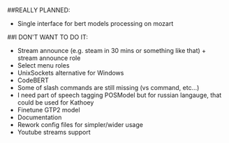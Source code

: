 ##REALLY PLANNED:

 - Single interface for bert models processing on mozart

##I DON'T WANT TO DO IT:

 - Stream announce (e.g. steam in 30 mins or something like that) + stream announce role
 - Select menu roles
 - UnixSockets alternative for Windows
 - CodeBERT
 - Some of slash commands are still missing (vs command, etc...)
 - I need part of speech tagging POSModel but for russian langauge, that could be used for Kathoey
 - Finetune GTP2 model
 - Documentation
 - Rework config files for simpler/wider usage
 - Youtube streams support
